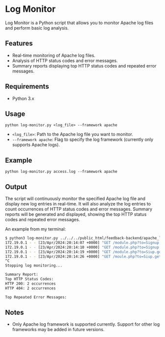 # Log Monitor

Log Monitor is a Python script that allows you to monitor Apache log files and perform basic log analysis.

## Features

- Real-time monitoring of Apache log files.
- Analysis of HTTP status codes and error messages.
- Summary reports displaying top HTTP status codes and repeated error messages.

## Requirements

- Python 3.x

## Usage

```
python log-monitor.py <log_file> --framework apache
```

- `<log_file>`: Path to the Apache log file you want to monitor.
- `--framework apache`: Flag to specify the log framework (currently only supports Apache logs).

## Example

```
python log-monitor.py access.log --framework apache
```

## Output

The script will continuously monitor the specified Apache log file and display new log entries in real-time. It will also analyze the log entries to count occurrences of HTTP status codes and error messages. Summary reports will be generated and displayed, showing the top HTTP status codes and repeated error messages.

An example from my terminal:
```bash
$ python3 log-monitor.py ../../../public_html/feedback-backend/apache_logs/access.log --framework apache
172.19.0.1 - - [23/Apr/2024:20:14:07 +0000] "GET /module.php?to=Signup.getBranches&coursetype=ug HTTP/1.1" 200 644 "-" "PostmanRuntime/7.32.1"
172.19.0.1 - - [23/Apr/2024:20:14:10 +0000] "GET /module.php?to=Signup.getBranches&coursetype=ug HTTP/1.1" 200 643 "-" "PostmanRuntime/7.32.1"
172.19.0.1 - - [23/Apr/2024:20:14:19 +0000] "GET /module.php?to=Siup.getBranches&coursetype=ug HTTP/1.1" 404 328 "-" "PostmanRuntime/7.32.1"
172.19.0.1 - - [23/Apr/2024:20:14:26 +0000] "GET /moule.php?to=Siup.getBranches&coursetype=ug HTTP/1.1" 404 488 "-" "PostmanRuntime/7.32.1"
^C
Stopping log monitoring...

Summary Report:
Top HTTP Status Codes:
HTTP 200: 2 occurrences
HTTP 404: 2 occurrences

Top Repeated Error Messages:
```

## Notes

- Only Apache log framework is supported currently. Support for other log frameworks may be added in future versions.